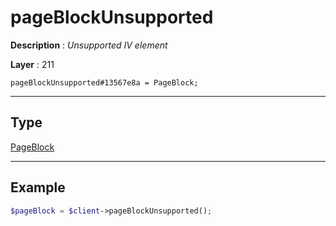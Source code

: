 # pageBlockUnsupported

**Description** : *Unsupported IV element*

**Layer** : 211

```tl
pageBlockUnsupported#13567e8a = PageBlock;
```

---

## Type

[PageBlock](type/PageBlock)

---

## Example

```php
$pageBlock = $client->pageBlockUnsupported();
```